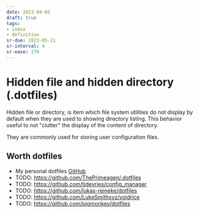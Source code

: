 ```yaml
---
date: 2023-04-02
draft: true
tags:
- inbox
- definition
sr-due: 2023-05-21
sr-interval: 4
sr-ease: 270
---
```


# Hidden file and hidden directory (.dotfiles)

Hidden file or directory, is item which file system utilities do not display by
default when they are used to showing directory listing. This behavior useful to
not "clutter" the display of the content of directory.

They are commonly used for storing user configuration files.

## Worth dotfiles

- My personal dotfiles [GitHub](https://github.com/inom-Turdikulov/dotfiles)
- TODO: https://github.com/ThePrimeagen/.dotfiles
- TODO: https://github.com/tjdevries/config_manager
- TODO: https://github.com/lukas-reineke/dotfiles
- TODO: https://github.com/LukeSmithxyz/voidrice
- TODO: https://github.com/pigmonkey/dotfiles
